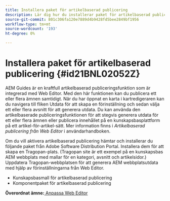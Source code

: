 ```yaml
---
title: Installera paket för artikelbaserad publicering
description: Lär dig hur du installerar paket för artikelbaserad publicering
source-git-commit: 801c306fa120e7889d4b9428fd5bee2849bf1956
workflow-type: tm+mt
source-wordcount: '193'
ht-degree: 0%

---
```



# Installera paket för artikelbaserad publicering {#id21BNL02052Z}

AEM Guides är en kraftfull artikelbaserad publiceringsfunktion som är integrerad med Web Editor. Med den här funktionen kan du publicera ett eller flera ämnen samtidigt. När du har öppnat en karta i kartredigeraren kan du navigera till fliken Utdata för att skapa en förinställning och sedan välja ett eller flera avsnitt för att generera utdata. Du kan använda den artikelbaserade publiceringsfunktionen för att stegvis generera utdata för ett eller flera ämnen eller publicera innehållet på en kunskapsbasplattform på ett artikel-för-artikel-sätt. Mer information finns i *Artikelbaserad publicering från Web Editor* i användarhandboken.

Om du vill aktivera artikelbaserad publicering hämtar och installerar du följande paket från Adobe Software Distribution Portal. Installera dem för att skapa en Tragopan-plats. \(Tragopan site är ett exempel på en kunskapsbas AEM webbplats med mallar för en kategori, avsnitt och artikelsidor.\) Uppdatera Tragopan-webbplatsen för att generera AEM webbplatsutdata med hjälp av förinställningarna från Web Editor.

- Kunskapsbasmall för artikelbaserad publicering
- Komponentpaket för artikelbaserad publicering

**Överordnat ämne:**[ Anpassa Web Editor](conf-web-editor.md)

